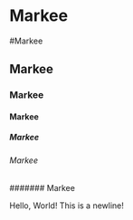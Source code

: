 # Markee
#Markee
## Markee
### Markee
#### Markee
##### Markee
###### Markee
####### Markee

Hello, World!
This is a newline!
